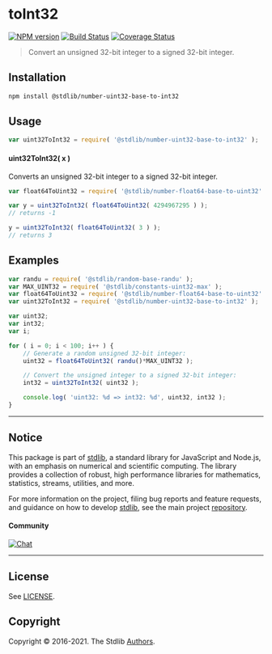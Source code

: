 <!--

@license Apache-2.0

Copyright (c) 2018 The Stdlib Authors.

Licensed under the Apache License, Version 2.0 (the "License");
you may not use this file except in compliance with the License.
You may obtain a copy of the License at

   http://www.apache.org/licenses/LICENSE-2.0

Unless required by applicable law or agreed to in writing, software
distributed under the License is distributed on an "AS IS" BASIS,
WITHOUT WARRANTIES OR CONDITIONS OF ANY KIND, either express or implied.
See the License for the specific language governing permissions and
limitations under the License.

-->

# toInt32

[![NPM version][npm-image]][npm-url] [![Build Status][test-image]][test-url] [![Coverage Status][coverage-image]][coverage-url] <!-- [![dependencies][dependencies-image]][dependencies-url] -->

> Convert an unsigned 32-bit integer to a signed 32-bit integer.

<section class="installation">

## Installation

```bash
npm install @stdlib/number-uint32-base-to-int32
```

</section>

<section class="usage">

## Usage

```javascript
var uint32ToInt32 = require( '@stdlib/number-uint32-base-to-int32' );
```

#### uint32ToInt32( x )

Converts an unsigned 32-bit integer to a signed 32-bit integer.

```javascript
var float64ToUint32 = require( '@stdlib/number-float64-base-to-uint32' );

var y = uint32ToInt32( float64ToUint32( 4294967295 ) );
// returns -1

y = uint32ToInt32( float64ToUint32( 3 ) );
// returns 3
```

</section>

<!-- /.usage -->

<section class="examples">

## Examples

<!-- eslint no-undef: "error" -->

```javascript
var randu = require( '@stdlib/random-base-randu' );
var MAX_UINT32 = require( '@stdlib/constants-uint32-max' );
var float64ToUint32 = require( '@stdlib/number-float64-base-to-uint32' );
var uint32ToInt32 = require( '@stdlib/number-uint32-base-to-int32' );

var uint32;
var int32;
var i;

for ( i = 0; i < 100; i++ ) {
    // Generate a random unsigned 32-bit integer:
    uint32 = float64ToUint32( randu()*MAX_UINT32 );

    // Convert the unsigned integer to a signed 32-bit integer:
    int32 = uint32ToInt32( uint32 );

    console.log( 'uint32: %d => int32: %d', uint32, int32 );
}
```

</section>

<!-- /.examples -->

<!-- Section for related `stdlib` packages. Do not manually edit this section, as it is automatically populated. -->

<section class="related">

</section>

<!-- /.related -->

<!-- Section for all links. Make sure to keep an empty line after the `section` element and another before the `/section` close. -->


<section class="main-repo" >

* * *

## Notice

This package is part of [stdlib][stdlib], a standard library for JavaScript and Node.js, with an emphasis on numerical and scientific computing. The library provides a collection of robust, high performance libraries for mathematics, statistics, streams, utilities, and more.

For more information on the project, filing bug reports and feature requests, and guidance on how to develop [stdlib][stdlib], see the main project [repository][stdlib].

#### Community

[![Chat][chat-image]][chat-url]

---

## License

See [LICENSE][stdlib-license].


## Copyright

Copyright &copy; 2016-2021. The Stdlib [Authors][stdlib-authors].

</section>

<!-- /.stdlib -->

<!-- Section for all links. Make sure to keep an empty line after the `section` element and another before the `/section` close. -->

<section class="links">

[npm-image]: http://img.shields.io/npm/v/@stdlib/number-uint32-base-to-int32.svg
[npm-url]: https://npmjs.org/package/@stdlib/number-uint32-base-to-int32

[test-image]: https://github.com/stdlib-js/number-uint32-base-to-int32/actions/workflows/test.yml/badge.svg
[test-url]: https://github.com/stdlib-js/number-uint32-base-to-int32/actions/workflows/test.yml

[coverage-image]: https://img.shields.io/codecov/c/github/stdlib-js/number-uint32-base-to-int32/main.svg
[coverage-url]: https://codecov.io/github/stdlib-js/number-uint32-base-to-int32?branch=main

<!--

[dependencies-image]: https://img.shields.io/david/stdlib-js/number-uint32-base-to-int32.svg
[dependencies-url]: https://david-dm.org/stdlib-js/number-uint32-base-to-int32/main

-->

[chat-image]: https://img.shields.io/gitter/room/stdlib-js/stdlib.svg
[chat-url]: https://gitter.im/stdlib-js/stdlib/

[stdlib]: https://github.com/stdlib-js/stdlib

[stdlib-authors]: https://github.com/stdlib-js/stdlib/graphs/contributors

[stdlib-license]: https://raw.githubusercontent.com/stdlib-js/number-uint32-base-to-int32/main/LICENSE

</section>

<!-- /.links -->
